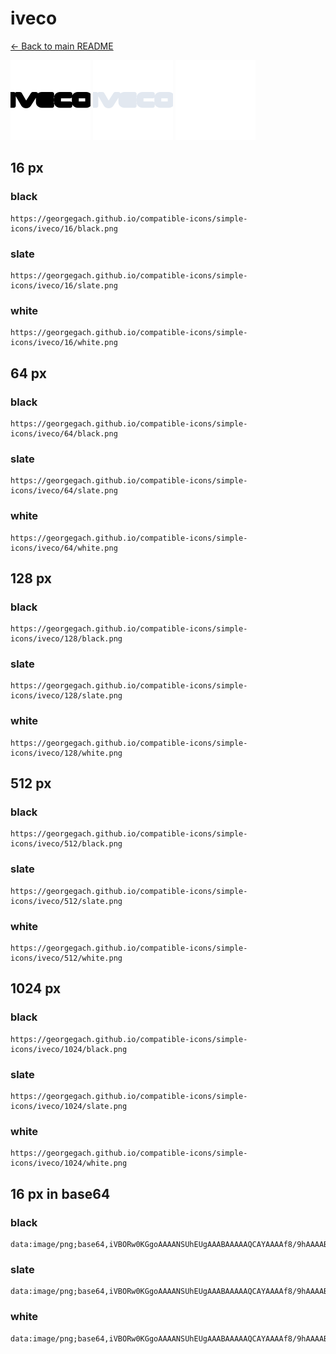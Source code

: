# iveco

[← Back to main README](../../README.md)


<img src="./128/black.png" width="128" alt="iveco black icon" />
<img src="./128/slate.png" width="128" alt="iveco slate icon" />
<img src="./128/white.png" width="128" alt="iveco white icon" />

## 16 px

### black
```
https://georgegach.github.io/compatible-icons/simple-icons/iveco/16/black.png
```

### slate
```
https://georgegach.github.io/compatible-icons/simple-icons/iveco/16/slate.png
```

### white
```
https://georgegach.github.io/compatible-icons/simple-icons/iveco/16/white.png
```

## 64 px

### black
```
https://georgegach.github.io/compatible-icons/simple-icons/iveco/64/black.png
```

### slate
```
https://georgegach.github.io/compatible-icons/simple-icons/iveco/64/slate.png
```

### white
```
https://georgegach.github.io/compatible-icons/simple-icons/iveco/64/white.png
```

## 128 px

### black
```
https://georgegach.github.io/compatible-icons/simple-icons/iveco/128/black.png
```

### slate
```
https://georgegach.github.io/compatible-icons/simple-icons/iveco/128/slate.png
```

### white
```
https://georgegach.github.io/compatible-icons/simple-icons/iveco/128/white.png
```

## 512 px

### black
```
https://georgegach.github.io/compatible-icons/simple-icons/iveco/512/black.png
```

### slate
```
https://georgegach.github.io/compatible-icons/simple-icons/iveco/512/slate.png
```

### white
```
https://georgegach.github.io/compatible-icons/simple-icons/iveco/512/white.png
```

## 1024 px

### black
```
https://georgegach.github.io/compatible-icons/simple-icons/iveco/1024/black.png
```

### slate
```
https://georgegach.github.io/compatible-icons/simple-icons/iveco/1024/slate.png
```

### white
```
https://georgegach.github.io/compatible-icons/simple-icons/iveco/1024/white.png
```

## 16 px in base64

### black
```
data:image/png;base64,iVBORw0KGgoAAAANSUhEUgAAABAAAAAQCAYAAAAf8/9hAAAABmJLR0QA/wD/AP+gvaeTAAAAl0lEQVQ4je3Qv6rBARjG8Q8GJpOrsLgHN+FSLEbT2cwsipswGAwG2ZSi3ynR6ZSiKAb/l3ewUxbfepannrdvL18+TwpdZFHHFE0sUUIaAxRQjE0bFeSQwDkGCRo44Yh7ZI8LxhhihR1G0bugjGvkB/9PB7bRz8NwgQNmuGaQD+0NflFFP/QnaKGHG/5QC+s1Oq/878u7eACiVC2PQoJdeAAAAABJRU5ErkJggg==
```

### slate
```
data:image/png;base64,iVBORw0KGgoAAAANSUhEUgAAABAAAAAQCAYAAAAf8/9hAAAABmJLR0QA/wD/AP+gvaeTAAAA2klEQVQ4je3QrUqDcRiG8et+/pOpsA/EMBAFg8UiGDyVVaOCsG72AFZFi8HgAdhFT8AkCBbf4mCCvtrm9tw2iwewst8RXFywMH+qRp/XNs1SfFaPu0+tta8LlBVmT4pI+Z5kPaRdgLSvCPfDsZzki6pR/YP9JjEB3VocY0+BFQDj71CsOv2o0MTpTUQb86zQfoAV4tBiG/nE6SGo/ks0U9uS1LbpGmbYDaBjWw3McKPXuXsdfwwKZWer1z6t3usbZj6SWZLKg+2myQMASrkk3cfZIjmfw/aFf34BwBxlp0ltwh4AAAAASUVORK5CYII=
```

### white
```
data:image/png;base64,iVBORw0KGgoAAAANSUhEUgAAABAAAAAQCAYAAAAf8/9hAAAABmJLR0QA/wD/AP+gvaeTAAAApUlEQVQ4je3QIU4DYRiE4efftIGSsCCwCAQGQ4LgKrWV0OBIOEFlRX0xiB6BC7QXaBAkJChMdVMHS76aT6BJk5p99cxkZmjZPyUiZjjACO+Y4gvXqDDHGa7S84I+DvFZIuIHK3zjFfdo0EvDBkdYpuYcNT5wU6FggAs8YIL1n5ZNamqc4hcdnKCUiBjjCUNc4jHr36GLRU68zcDnnHCMt38d17Jjtt9sIpYC1+XSAAAAAElFTkSuQmCC
```

